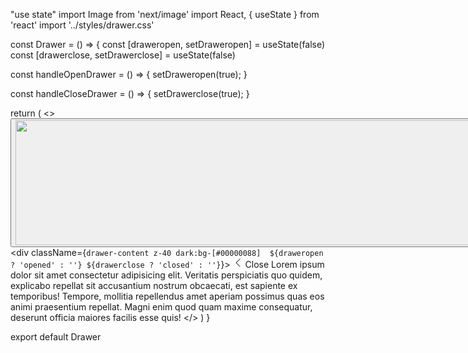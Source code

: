 "use state"
import Image from 'next/image'
import React, { useState } from 'react'
import '../styles/drawer.css'

const Drawer = () => {
  const [draweropen, setDraweropen] = useState(false)
  const [drawerclose, setDrawerclose] = useState(false)

  const handleOpenDrawer = () => {
    setDraweropen(true);
  }

  const handleCloseDrawer = () => {
    setDrawerclose(true);
  }

  return (
    <>
      <button className="drawer-container" onClick={handleOpenDrawer}>
        <Image
          src='/Images/drawer.svg'
          width="1920"
          height="200"
          id='drawerImg'
          className='drawer invert-0 dark:invert'>
        </Image>
      </button>
      <div className={`drawer-content z-40 dark:bg-[#00000088]  ${draweropen ? 'opened' : ''} ${drawerclose ? 'closed' : ''}`}>
        <span className="closebtn bg-[#00000022] flex items-center justify-between px-4 py-2" onClick={handleCloseDrawer} >
          <svg xmlns="http://www.w3.org/2000/svg" width="16" height="16" fill="currentColor" class="bi bi-chevron-left" viewBox="0 0 16 16">
            <path fill-rule="evenodd" d="M11.354 1.646a.5.5 0 0 1 0 .708L5.707 8l5.647 5.646a.5.5 0 0 1-.708.708l-6-6a.5.5 0 0 1 0-.708l6-6a.5.5 0 0 1 .708 0z" />
          </svg>
          Close
        </span>
        Lorem ipsum dolor sit amet consectetur adipisicing elit. Veritatis perspiciatis quo quidem, explicabo repellat sit accusantium nostrum obcaecati, est sapiente ex temporibus! Tempore, mollitia repellendus amet aperiam possimus quas eos animi praesentium repellat. Magni enim quod quam maxime consequatur, deserunt officia maiores facilis esse quis!
      </div>
    </>
  )
}

export default Drawer
